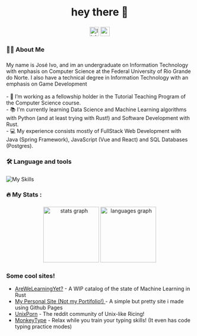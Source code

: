 <h1 align="center">hey there 👋</h1>

###

<div align="center">
  <a href="https://www.linkedin.com/in/joseivoschwadea/"><img src="https://img.shields.io/static/v1?message=LinkedIn&logo=linkedin&label=&color=0077B5&logoColor=white&labelColor=&style=for-the-badge" height="25" alt="linkedin logo"  /></a>
  <a href="https://schwaad-dev.vercel.app/"><img src="https://img.shields.io/static/v1?message=Portifolio&logo=&label=&color=ff8c27&logoColor=white&labelColor=&style=for-the-badge" height="25" alt="portifolio link"  /></a>
</div>

###

<h3 align="left">👩‍💻  About Me</h3>

###

<p align="left">My name is José Ivo, and im an undergraduate on Information Technology with enphasis on Computer Science at the Federal University of Rio Grande do Norte. I also have a technical degree in Information Technology with an emphasis on Game Development<br><br>- 🔭 I’m working as a fellowship holder in the Tutorial Teaching Program of the Computer Science course.<br>- 📚 I'm currently learning Data Science and Machine Learning algorithms with Python (and at least trying with Rust!) and Software Development with Rust.<br>- 💻 My experience consists mostly of FullStack Web Development with Java (Spring Framework), JavaScript (Vue and React) and SQL Databases (Postgres).

###

<h3 align="left">🛠 Language and tools</h3>

###

<div align="left">
<img src="https://skillicons.dev/icons?i=python,pytorch,java,spring,cpp,c,rust,linux,neovim,vscode,vue,react,postgres" alt="My Skills" />
</div>

###

<h3 align="left">🔥   My Stats :</h3>

###

<div align="center">
  <img src="https://github-readme-stats.vercel.app/api?username=schwaad&hide_title=false&hide_rank=false&show_icons=true&include_all_commits=true&count_private=true&disable_animations=false&theme=dracula&locale=en&hide_border=false&order=1" height="150" alt="stats graph"  />
  <img src="https://github-readme-stats.vercel.app/api/top-langs?username=schwaad&locale=en&hide_title=false&layout=compact&card_width=320&langs_count=5&theme=dracula&hide_border=false&order=2" height="150" alt="languages graph"  />
</div>

###

###

<h3 align="left">Some cool sites!</h3>
<ul>
  <li><a href="https://www.arewelearningyet.com/" target="_blank">AreWeLearningYet?</a> - A WIP catalog of the state of Machine Learning in Rust</li>
  <li><a href="https://schwaad.github.io/" target="_blank">My Personal Site (Not my Portifolio!) </a> - A simple but pretty site i made using Github Pages</li>
  <li><a href="https://www.reddit.com/r/unixporn/" target="_blank">UnixPorn</a> - The reddit community of Unix-like Ricing!</li>
  <li><a href="https://monkeytype.com/" target="_blank">MonkeyType</a> - Relax while you train your typing skills! (It even has code typing practice modes)</li>
</ul>

<!---
schwaad/schwaad is a ✨ special ✨ repository because its `README.md` (this file) appears on your GitHub profile.
You can click the Preview link to take a look at your changes.
--->
